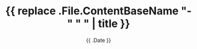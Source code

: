 ---
title: '{{ replace .File.ContentBaseName "-" " " | title }}'
date: '{{ .Date }}'
weight: 0
headerImage: https://picsum.photos/seed/{{ math.Rand }}/1800/1200

caption: "Lorem ipsum dolor sit amet, consectetur adipiscing elit. Phasellus euismod eros lacinia fermentum mattis. Suspendisse potenti. Maecenas a molestie ex. Nulla venenatis mauris sapien, non fermentum mi mattis sed. Pellentesque vitae scelerisque elit. Nullam vel odio ante. Sed sollicitudin porttitor lorem in ornare. Proin posuere vel libero vitae dictum. Ut id sollicitudin erat. Vivamus sed odio porttitor, aliquet ex elementum, aliquam nibh."

goal: "Lorem ipsum dolor sit amet, consectetur adipiscing elit. Phasellus euismod eros lacinia fermentum mattis. Suspendisse potenti. Maecenas a molestie ex. Nulla venenatis mauris sapien, non fermentum mi mattis sed. Pellentesque vitae scelerisque elit. Nullam vel odio ante. Sed sollicitudin porttitor lorem in ornare. Proin posuere vel libero vitae dictum. Ut id sollicitudin erat. Vivamus sed odio porttitor, aliquet ex elementum, aliquam nibh. Duis maximus dui a magna tempus, non dapibus tellus tempor. Cras a est a ex tincidunt mattis. Aliquam efficitur purus sed nisi lacinia dignissim a ut urna. Sed semper et eros ac auctor. Phasellus ut fringilla est, feugiat facilisis risus."

problem: "Lorem ipsum dolor sit amet, consectetur adipiscing elit. Phasellus euismod eros lacinia fermentum mattis. Suspendisse potenti. Maecenas a molestie ex. Nulla venenatis mauris sapien, non fermentum mi mattis sed. Pellentesque vitae scelerisque elit. Nullam vel odio ante. Sed sollicitudin porttitor lorem in ornare. Proin posuere vel libero vitae dictum. Ut id sollicitudin erat. Vivamus sed odio porttitor, aliquet ex elementum, aliquam nibh. Duis maximus dui a magna tempus, non dapibus tellus tempor. Cras a est a ex tincidunt mattis. Aliquam efficitur purus sed nisi lacinia dignissim a ut urna. Sed semper et eros ac auctor. Phasellus ut fringilla est, feugiat facilisis risus."

userFeedback1: "Lorem ipsum dolor sit amet, consectetur adipiscing elit. Phasellus euismod eros lacinia fermentum mattis. Suspendisse potenti. Maecenas a molestie ex. Nulla venenatis mauris sapien."
userFeedback2: "Lorem ipsum dolor sit amet, consectetur adipiscing elit. Phasellus euismod eros lacinia fermentum mattis. Suspendisse potenti. Maecenas a molestie ex. Nulla venenatis mauris sapien."
userFeedback3: "Lorem ipsum dolor sit amet, consectetur adipiscing elit. Phasellus euismod eros lacinia fermentum mattis. Suspendisse potenti. Maecenas a molestie ex. Nulla venenatis mauris sapien."

userResearch: "Lorem ipsum dolor sit amet, consectetur adipiscing elit. Phasellus euismod eros lacinia fermentum mattis. Suspendisse potenti. Maecenas a molestie ex. Nulla venenatis mauris sapien, non fermentum mi mattis sed. Pellentesque vitae scelerisque elit. Nullam vel odio ante. Sed sollicitudin porttitor lorem in ornare. Proin posuere vel libero vitae dictum. Ut id sollicitudin erat. Vivamus sed odio porttitor, aliquet ex elementum, aliquam nibh. Duis maximus dui a magna tempus, non dapibus tellus tempor. Cras a est a ex tincidunt mattis. Aliquam efficitur purus sed nisi lacinia dignissim a ut urna. Sed semper et eros ac auctor. Phasellus ut fringilla est, feugiat facilisis risus."

personas:
 - https://picsum.photos/seed/{{ math.Rand }}/900/600
 - https://picsum.photos/seed/{{ math.Rand }}/900/600

paperWireframe: https://picsum.photos/seed/{{ math.Rand }}/900/600

mockups: https://picsum.photos/seed/{{ math.Rand }}/900/600

screensPerRowMobile: 2
screensPerRow: 5

screens:
 - https://picsum.photos/seed/{{ math.Rand }}/900/600
 - https://picsum.photos/seed/{{ math.Rand }}/900/600
 - https://picsum.photos/seed/{{ math.Rand }}/900/600
 - https://picsum.photos/seed/{{ math.Rand }}/900/600
 - https://picsum.photos/seed/{{ math.Rand }}/900/600

prototypeConnections: https://picsum.photos/seed/{{ math.Rand }}/900/600

video: https://interactive-examples.mdn.mozilla.net/media/cc0-videos/flower.webm

learned1: "Lorem ipsum dolor sit amet, consectetur adipiscing elit. Phasellus euismod eros lacinia fermentum mattis. Suspendisse potenti. Maecenas a molestie ex. Nulla venenatis mauris sapien."

learned2: "Lorem ipsum dolor sit amet, consectetur adipiscing elit. Phasellus euismod eros lacinia fermentum mattis. Suspendisse potenti. Maecenas a molestie ex. Nulla venenatis mauris sapien."

learned3: "Lorem ipsum dolor sit amet, consectetur adipiscing elit. Phasellus euismod eros lacinia fermentum mattis. Suspendisse potenti. Maecenas a molestie ex. Nulla venenatis mauris sapien."
---
